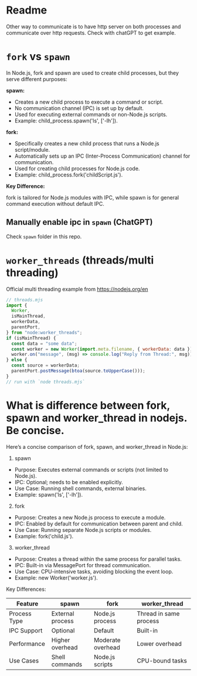 # Readme

Other way to communicate is to have http server on both processes and communicate over http requests. Check with chatGPT to get example.

# `fork` vs `spawn`

In Node.js, fork and spawn are used to create child processes, but they serve different purposes:

**spawn:**

- Creates a new child process to execute a command or script.
- No communication channel (IPC) is set up by default.
- Used for executing external commands or non-Node.js scripts.
- Example: child_process.spawn('ls', ['-lh']).

**fork:**

- Specifically creates a new child process that runs a Node.js script/module.
- Automatically sets up an IPC (Inter-Process Communication) channel for communication.
- Used for creating child processes for Node.js code.
- Example: child_process.fork('childScript.js').

**Key Difference:**

fork is tailored for Node.js modules with IPC, while spawn is for general command execution without default IPC.

## Manually enable ipc in `spawn` (ChatGPT)

Check `spawn` folder in this repo.

# `worker_threads` (threads/multi threading)

Official multi threading example from https://nodejs.org/en

```js
// threads.mjs
import {
  Worker,
  isMainThread,
  workerData,
  parentPort,
} from "node:worker_threads";
if (isMainThread) {
  const data = "some data";
  const worker = new Worker(import.meta.filename, { workerData: data });
  worker.on("message", (msg) => console.log("Reply from Thread:", msg));
} else {
  const source = workerData;
  parentPort.postMessage(btoa(source.toUpperCase()));
}
// run with `node threads.mjs`
```

# What is difference between fork, spawn and worker_thread in nodejs. Be concise.

Here’s a concise comparison of fork, spawn, and worker_thread in Node.js:

1. spawn

- Purpose: Executes external commands or scripts (not limited to Node.js).
- IPC: Optional; needs to be enabled explicitly.
- Use Case: Running shell commands, external binaries.
- Example: spawn('ls', ['-lh']).

2. fork

- Purpose: Creates a new Node.js process to execute a module.
- IPC: Enabled by default for communication between parent and child.
- Use Case: Running separate Node.js scripts or modules.
- Example: fork('child.js').

3. worker_thread

- Purpose: Creates a thread within the same process for parallel tasks.
- IPC: Built-in via MessagePort for thread communication.
- Use Case: CPU-intensive tasks, avoiding blocking the event loop.
- Example: new Worker('worker.js').

Key Differences:

| Feature      | spawn            | fork              | worker_thread          |
| ------------ | ---------------- | ----------------- | ---------------------- |
| Process Type | External process | Node.js process   | Thread in same process |
| IPC Support  | Optional         | Default           | Built-in               |
| Performance  | Higher overhead  | Moderate overhead | Lower overhead         |
| Use Cases    | Shell commands   | Node.js scripts   | CPU-bound tasks        |
